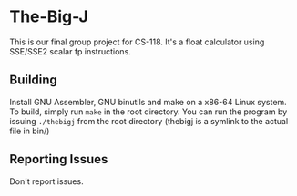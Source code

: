 # The-Big-J
This is our final group project for CS-118.
It's a float calculator using SSE/SSE2 scalar fp instructions.

## Building
Install GNU Assembler, GNU binutils and make on a x86-64 Linux system.
To build, simply run `make` in the root directory.
You can run the program by issuing `./thebigj` from the root directory (thebigj is a symlink to the actual file in bin/)

## Reporting Issues
Don't report issues.
